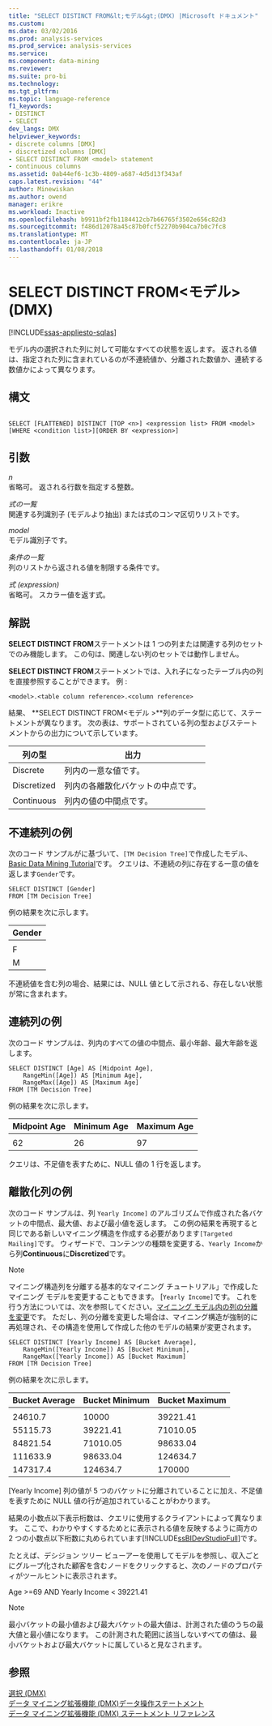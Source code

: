 ```yaml
---
title: "SELECT DISTINCT FROM&lt;モデル&gt;(DMX) |Microsoft ドキュメント"
ms.custom: 
ms.date: 03/02/2016
ms.prod: analysis-services
ms.prod_service: analysis-services
ms.service: 
ms.component: data-mining
ms.reviewer: 
ms.suite: pro-bi
ms.technology: 
ms.tgt_pltfrm: 
ms.topic: language-reference
f1_keywords:
- DISTINCT
- SELECT
dev_langs: DMX
helpviewer_keywords:
- discrete columns [DMX]
- discretized columns [DMX]
- SELECT DISTINCT FROM <model> statement
- continuous columns
ms.assetid: 0ab44ef6-1c3b-4809-a687-4d5d13f343af
caps.latest.revision: "44"
author: Minewiskan
ms.author: owend
manager: erikre
ms.workload: Inactive
ms.openlocfilehash: b9911bf2fb1184412cb7b66765f3502e656c82d3
ms.sourcegitcommit: f486d12078a45c87b0fcf52270b904ca7b0c7fc8
ms.translationtype: MT
ms.contentlocale: ja-JP
ms.lasthandoff: 01/08/2018
---
```

# <a name="select-distinct-from-ltmodel-gt-dmx"></a>SELECT DISTINCT FROM&lt;モデル&gt;(DMX)
[!INCLUDE[ssas-appliesto-sqlas](../includes/ssas-appliesto-sqlas.md)]

  モデル内の選択された列に対して可能なすべての状態を返します。 返される値は、指定された列に含まれているのが不連続値か、分離された数値か、連続する数値かによって異なります。  
  
## <a name="syntax"></a>構文  
  
```  
  
SELECT [FLATTENED] DISTINCT [TOP <n>] <expression list> FROM <model>   
[WHERE <condition list>][ORDER BY <expression>]  
```  
  
## <a name="arguments"></a>引数  
 *n*  
 省略可。 返される行数を指定する整数。  
  
 *式の一覧*  
 関連する列識別子 (モデルより抽出) または式のコンマ区切りリストです。  
  
 *model*  
 モデル識別子です。  
  
 *条件の一覧*  
 列のリストから返される値を制限する条件です。  
  
 *式 (expression)*  
 省略可。 スカラー値を返す式。  
  
## <a name="remarks"></a>解説  
 **SELECT DISTINCT FROM**ステートメントは 1 つの列または関連する列のセットでのみ機能します。 この句は、関連しない列のセットでは動作しません。  
  
 **SELECT DISTINCT FROM**ステートメントでは、入れ子になったテーブル内の列を直接参照することができます。 例 :  
  
```  
<model>.<table column reference>.<column reference>  
```  
  
 結果、 **SELECT DISTINCT FROM\<モデル >**列のデータ型に応じて、ステートメントが異なります。 次の表は、サポートされている列の型およびステートメントからの出力について示しています。  
  
|列の型|出力|  
|-----------------|------------|  
|Discrete|列内の一意な値です。|  
|Discretized|列内の各離散化バケットの中点です。|  
|Continuous|列内の値の中間点です。|  
  
## <a name="discrete-column-example"></a>不連続列の例  
 次のコード サンプルがに基づいて、`[TM Decision Tree]`で作成したモデル、 [Basic Data Mining Tutorial](http://msdn.microsoft.com/library/6602edb6-d160-43fb-83c8-9df5dddfeb9c)です。 クエリは、不連続の列に存在する一意の値を返します`Gender`です。  
  
```  
SELECT DISTINCT [Gender]  
FROM [TM Decision Tree]  
```  
  
 例の結果を次に示します。  
  
|Gender|  
|------------|  
||  
|F|  
|M|  
  
 不連続値を含む列の場合、結果には、NULL 値として示される、存在しない状態が常に含まれます。  
  
## <a name="continuous-column-example"></a>連続列の例  
 次のコード サンプルは、列内のすべての値の中間点、最小年齢、最大年齢を返します。  
  
```  
SELECT DISTINCT [Age] AS [Midpoint Age],   
    RangeMin([Age]) AS [Minimum Age],   
    RangeMax([Age]) AS [Maximum Age]  
FROM [TM Decision Tree]  
```  
  
 例の結果を次に示します。  
  
|Midpoint Age|Minimum Age|Maximum Age|  
|------------------|-----------------|-----------------|  
||||  
|62|26|97|  
  
 クエリは、不足値を表すために、NULL 値の 1 行を返します。  
  
## <a name="discretized-column-example"></a>離散化列の例  
 次のコード サンプルは、列 `Yearly Income]` のアルゴリズムで作成された各バケットの中間点、最大値、および最小値を返します。 この例の結果を再現すると同じである新しいマイニング構造を作成する必要があります`[Targeted Mailing]`です。 ウィザードで、コンテンツの種類を変更する、`Yearly Income`から列**Continuous**に**Discretized**です。  
  
> [!NOTE]  
>  マイニング構造列を分離する基本的なマイニング チュートリアル」で作成したマイニング モデルを変更することもできます。 [`Yearly Income]`です。 これを行う方法については、次を参照してください。[マイニング モデル内の列の分離を変更](../analysis-services/data-mining/change-the-discretization-of-a-column-in-a-mining-model.md)です。 ただし、列の分離を変更した場合は、マイニング構造が強制的に再処理され、その構造を使用して作成した他のモデルの結果が変更されます。  
  
```  
SELECT DISTINCT [Yearly Income] AS [Bucket Average],   
    RangeMin([Yearly Income]) AS [Bucket Minimum],   
    RangeMax([Yearly Income]) AS [Bucket Maximum]  
FROM [TM Decision Tree]  
```  
  
 例の結果を次に示します。  
  
|Bucket Average|Bucket Minimum|Bucket Maximum|  
|--------------------|--------------------|--------------------|  
||||  
|24610.7|10000|39221.41|  
|55115.73|39221.41|71010.05|  
|84821.54|71010.05|98633.04|  
|111633.9|98633.04|124634.7|  
|147317.4|124634.7|170000|  
  
 [Yearly Income] 列の値が 5 つのバケットに分離されていることに加え、不足値を表すために NULL 値の行が追加されていることがわかります。  
  
 結果の小数点以下表示桁数は、クエリに使用するクライアントによって異なります。 ここで、わかりやすくするためとに表示される値を反映するように両方の 2 つの小数点以下桁数に丸められています[!INCLUDE[ssBIDevStudioFull](../includes/ssbidevstudiofull-md.md)]です。  
  
 たとえば、デシジョン ツリー ビューアーを使用してモデルを参照し、収入ごとにグループ化された顧客を含むノードをクリックすると、次のノードのプロパティがツールヒントに表示されます。  
  
 Age >=69 AND Yearly Income < 39221.41  
  
> [!NOTE]  
>  最小バケットの最小値および最大バケットの最大値は、計測された値のうちの最大値と最小値になります。 この計測された範囲に該当しないすべての値は、最小バケットおよび最大バケットに属していると見なされます。  
  
## <a name="see-also"></a>参照  
 [選択 &#40;DMX&#41;](../dmx/select-dmx.md)   
 [データ マイニング拡張機能 &#40;DMX&#41;データ操作ステートメント](../dmx/dmx-statements-data-manipulation.md)   
 [データ マイニング拡張機能 &#40;DMX&#41; ステートメント リファレンス](../dmx/data-mining-extensions-dmx-statements.md)  
  
  
